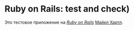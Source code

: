 # Ruby on Rails: test and check)

Это тестовое приложение на
[*Ruby on Rails*](http://railstutorial.org/)
 [Майкл Хартл](http://michaelhartl.com/).
